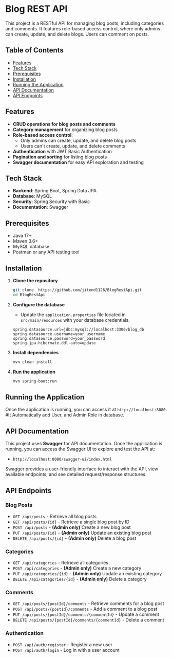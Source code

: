 
# Blog REST API

This project is a RESTful API for managing blog posts, including categories and comments. It features role-based access control, where only admins can create, update, and delete blogs. Users can comment on posts.

## Table of Contents
- [Features](#features)
- [Tech Stack](#tech-stack)
- [Prerequisites](#prerequisites)
- [Installation](#installation)
- [Running the Application](#running-the-application)
- [API Documentation](#api-documentation)
- [API Endpoints](#api-endpoints)

## Features
- **CRUD operations for blog posts and comments**
- **Category management** for organizing blog posts
- **Role-based access control**:
  - Only admins can create, update, and delete blog posts
  - Users can't create, update, and delete comments
- **Authentication** with JWT Basic Authentication
- **Pagination and sorting** for listing blog posts
- **Swagger documentation** for easy API exploration and testing

## Tech Stack
- **Backend**: Spring Boot, Spring Data JPA
- **Database**: MySQL 
- **Security**: Spring Security with Basic
- **Documentation**: Swagger


## Prerequisites
- Java 17+
- Maven 3.6+
- MySQL database
- Postman or any API testing tool

## Installation

1. **Clone the repository**
   ```bash
   git clone  https://github.com/jitend1126/BlogRestApi.git
   cd BlogRestApi
   ```

2. **Configure the database**
   - Update the `application.properties` file located in `src/main/resources` with your database credentials.
   ```properties
   spring.datasource.url=jdbc:mysql://localhost:3306/blog_db
   spring.datasource.username=your_username
   spring.datasource.password=your_password
   spring.jpa.hibernate.ddl-auto=update
   ```

3. **Install dependencies**
   ```bash
   mvn clean install
   ```

4. **Run the application**
   ```bash
   mvn spring-boot:run
   ```

## Running the Application

Once the application is running, you can access it at `http://localhost:8080`.
#It Automatically add User, and Admin Role in database.

## API Documentation

This project uses **Swagger** for API documentation. Once the application is running, you can access the Swagger UI to explore and test the API at:
- `http://localhost:8080/swagger-ui/index.html`

Swagger provides a user-friendly interface to interact with the API, view available endpoints, and see detailed request/response structures.

## API Endpoints

### Blog Posts
- `GET /api/posts` - Retrieve all blog posts
- `GET /api/posts/{id}` - Retrieve a single blog post by ID
- `POST /api/posts` - **(Admin only)** Create a new blog post
- `PUT /api/posts/{id}` - **(Admin only)** Update an existing blog post
- `DELETE /api/posts/{id}` - **(Admin only)** Delete a blog post

### Categories
- `GET /api/categories` - Retrieve all categories
- `POST /api/categories` - **(Admin only)** Create a new category
- `PUT /api/categories/{id}` - **(Admin only)** Update an existing category
- `DELETE /api/categories/{id}` - **(Admin only)** Delete a category

### Comments
- `GET /api/posts/{postId}/comments` - Retrieve comments for a blog post
- `POST /api/posts/{postId}/comments` - Add a comment to a blog post
- `PUT /api/posts/{postId}/comments/{commentId}` - Update a comment
- `DELETE /api/posts/{postId}/comments/{commentId}` - Delete a comment

### Authentication
- `POST /api/auth/register` - Register a new user
- `POST /api/auth/login` - Log in with a user account



